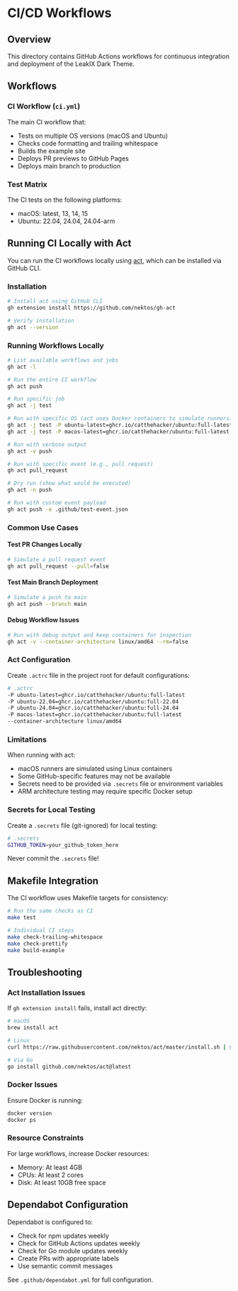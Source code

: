 # CI/CD Workflows

## Overview

This directory contains GitHub Actions workflows for continuous integration and deployment of the LeakIX Dark Theme.

## Workflows

### CI Workflow (`ci.yml`)

The main CI workflow that:
- Tests on multiple OS versions (macOS and Ubuntu)
- Checks code formatting and trailing whitespace
- Builds the example site
- Deploys PR previews to GitHub Pages
- Deploys main branch to production

### Test Matrix

The CI tests on the following platforms:
- macOS: latest, 13, 14, 15
- Ubuntu: 22.04, 24.04, 24.04-arm

## Running CI Locally with Act

You can run the CI workflows locally using [act](https://github.com/nektos/act), which can be installed via GitHub CLI.

### Installation

```bash
# Install act using GitHub CLI
gh extension install https://github.com/nektos/gh-act

# Verify installation
gh act --version
```

### Running Workflows Locally

```bash
# List available workflows and jobs
gh act -l

# Run the entire CI workflow
gh act push

# Run specific job
gh act -j test

# Run with specific OS (act uses Docker containers to simulate runners)
gh act -j test -P ubuntu-latest=ghcr.io/catthehacker/ubuntu:full-latest
gh act -j test -P macos-latest=ghcr.io/catthehacker/ubuntu:full-latest

# Run with verbose output
gh act -v push

# Run with specific event (e.g., pull request)
gh act pull_request

# Dry run (show what would be executed)
gh act -n push

# Run with custom event payload
gh act push -e .github/test-event.json
```

### Common Use Cases

#### Test PR Changes Locally
```bash
# Simulate a pull request event
gh act pull_request --pull=false
```

#### Test Main Branch Deployment
```bash
# Simulate a push to main
gh act push --branch main
```

#### Debug Workflow Issues
```bash
# Run with debug output and keep containers for inspection
gh act -v --container-architecture linux/amd64 --rm=false
```

### Act Configuration

Create `.actrc` file in the project root for default configurations:

```bash
# .actrc
-P ubuntu-latest=ghcr.io/catthehacker/ubuntu:full-latest
-P ubuntu-22.04=ghcr.io/catthehacker/ubuntu:full-22.04
-P ubuntu-24.04=ghcr.io/catthehacker/ubuntu:full-24.04
-P macos-latest=ghcr.io/catthehacker/ubuntu:full-latest
--container-architecture linux/amd64
```

### Limitations

When running with act:
- macOS runners are simulated using Linux containers
- Some GitHub-specific features may not be available
- Secrets need to be provided via `.secrets` file or environment variables
- ARM architecture testing may require specific Docker setup

### Secrets for Local Testing

Create a `.secrets` file (git-ignored) for local testing:

```bash
# .secrets
GITHUB_TOKEN=your_github_token_here
```

Never commit the `.secrets` file!

## Makefile Integration

The CI workflow uses Makefile targets for consistency:

```bash
# Run the same checks as CI
make test

# Individual CI steps
make check-trailing-whitespace
make check-prettify
make build-example
```

## Troubleshooting

### Act Installation Issues

If `gh extension install` fails, install act directly:

```bash
# macOS
brew install act

# Linux
curl https://raw.githubusercontent.com/nektos/act/master/install.sh | sudo bash

# Via Go
go install github.com/nektos/act@latest
```

### Docker Issues

Ensure Docker is running:
```bash
docker version
docker ps
```

### Resource Constraints

For large workflows, increase Docker resources:
- Memory: At least 4GB
- CPUs: At least 2 cores
- Disk: At least 10GB free space

## Dependabot Configuration

Dependabot is configured to:
- Check for npm updates weekly
- Check for GitHub Actions updates weekly
- Check for Go module updates weekly
- Create PRs with appropriate labels
- Use semantic commit messages

See `.github/dependabot.yml` for full configuration.